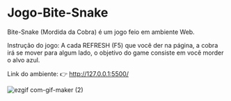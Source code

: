 # Jogo-Bite-Snake

Bite-Snake (Mordida da Cobra) é um jogo feio em ambiente Web.

Instrução do jogo: A cada REFRESH (F5) que você der na página, a cobra irá se mover para algum lado, o objetivo do game consiste em você morder o alvo azul.

Link do ambiente: 👉 http://127.0.0.1:5500/

![ezgif com-gif-maker (2)](https://user-images.githubusercontent.com/76717284/116624185-db1a1f00-a91d-11eb-895c-04cbe39a2a1f.gif)
